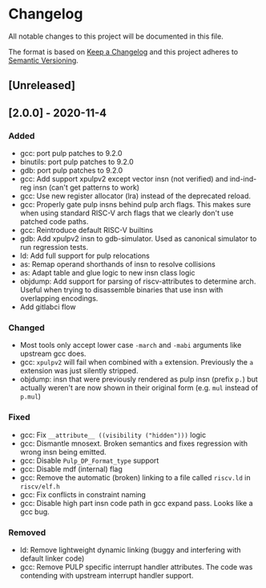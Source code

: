# Changelog
All notable changes to this project will be documented in this file.

The format is based on [Keep a Changelog](http://keepachangelog.com/en/1.0.0/)
and this project adheres to [Semantic Versioning](http://semver.org/spec/v2.0.0.html).


## [Unreleased]

## [2.0.0] - 2020-11-4

### Added
- gcc: port pulp patches to 9.2.0
- binutils: port pulp patches to 9.2.0
- gdb: port pulp patches to 9.2.0
- gcc: Add support xpulpv2 except vector insn (not verified) and ind-ind-reg
  insn (can't get patterns to work)
- gcc: Use new register allocator (lra) instead of the deprecated reload.
- gcc: Properly gate pulp insns behind pulp arch flags. This makes sure when
  using standard RISC-V arch flags that we clearly don't use patched code paths.
- gcc: Reintroduce default RISC-V builtins
- gdb: Add xpulpv2 insn to gdb-simulator. Used as canonical simulator to run regression tests.
- ld: Add full support for pulp relocations
- as: Remap operand shorthands of insn to resolve collisions
- as: Adapt table and glue logic to new insn class logic
- objdump: Add support for parsing of riscv-attributes to determine arch. Useful
  when trying to disassemble binaries that use insn with overlapping encodings.
- Add gitlabci flow

### Changed
- Most tools only accept lower case `-march` and `-mabi` arguments like upstream
  gcc does.
- gcc: `xpulpv2` will fail when combined with `a` extension. Previously the `a`
  extension was just silently stripped.
- objdump: insn that were previously rendered as pulp insn (prefix `p.`) but
  actually weren't are now shown in their original form (e.g. `mul` instead of
  `p.mul`)

### Fixed
- gcc: Fix `__attribute__ ((visibility ("hidden")))` logic
- gcc: Dismantle mnosext. Broken semantics and fixes regression with wrong insn
  being emitted.
- gcc: Disable `Pulp_DP_Format_type` support
- gcc: Disable mdf (internal) flag
- gcc: Remove the automatic (broken) linking to a file called `riscv.ld` in `riscv/elf.h`
- gcc: Fix conflicts in constraint naming
- gcc: Disable high part insn code path in gcc expand pass. Looks like a gcc
  bug.

### Removed
- ld: Remove lightweight dynamic linking (buggy and interfering with default
  linker code)
- gcc: Remove PULP specific interrupt handler attributes. The code was contending
  with upstream interrupt handler support.

